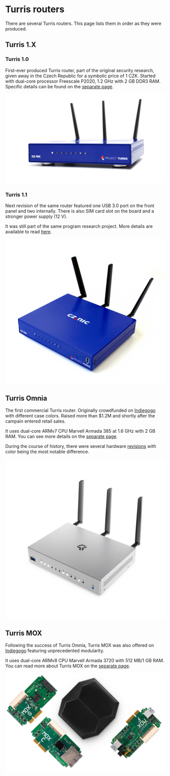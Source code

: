 # Turris routers

There are several Turris routers. This page lists them in order as they were
produced.

## Turris 1.X

### Turris 1.0
First-ever produced Turris router, part of the original security research,
given away in the Czech Republic for a symbolic price of 1 CZK.
Started with dual-core processor Freescale P2020, 1.2 GHz with 2 GB DDR3 RAM.
Specific details can be found on the [separate page](../hw/turris-1x/turris-1x.md).

![Turris 1.0](turris-10.jpg)

### Turris 1.1
Next revision of the same router featured one USB 3.0 port on the front panel
and two internally. There is also SIM card slot on the board and a stronger
power supply (12 V).

It was still part of the same program research project. More details are
available to read [here](../hw/turris-1x/turris-1x.md).

![Turris 1.1](turris-11.jpg)

## Turris Omnia

The first commercial Turris router. Originally crowdfunded on
[Indiegogo](https://www.indiegogo.com/projects/turris-omnia-hi-performance-open-source-router#/)
with different case colors. Raised more than $1.2M and shortly after the
campain entered retail sales.

It uses dual-core ARMv7 CPU Marvell Armada 385 at 1.6 GHz with 2 GB RAM.
You can see more details on the [separate page](../hw/omnia/omnia.md).

During the course of history, there were several hardware
[revisions](../hw/omnia/revisions.md) with color being the most notable
difference.

![Turris Omnia](omnia.jpg)

## Turris MOX

Following the success of Turris Omnia, Turris MOX was also offered on
[Indiegogo](https://www.indiegogo.com/projects/turris-mox-modular-open-source-router#/)
featuring unprecedented modularity.

It uses dual-core ARMv8 CPU Marvell Armada 3720 with 512 MB/1 GB RAM.  You can
read more about Turris MOX on the [separate page](../hw/mox/intro.md).

![Turris MOX](../hw/mox/mox.jpg)
